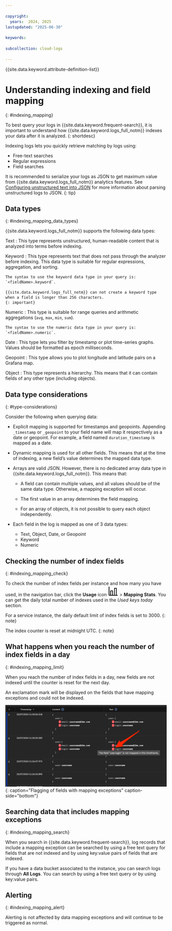 ```yaml
---

copyright:
  years:  2024, 2025
lastupdated: "2025-06-30"

keywords:

subcollection: cloud-logs

---
```


{{site.data.keyword.attribute-definition-list}}


# Understanding indexing and field mapping
{: #indexing_mapping}

To best query your logs in {{site.data.keyword.frequent-search}}, it is important to understand how {{site.data.keyword.logs_full_notm}} indexes your data after it is analyzed.
{: shortdesc}

Indexing logs lets you quickly retrieve matching by logs using:

* Free-text searches
* Regular expressions
* Field searches



It is recommended to serialize your logs as JSON to get maximum value from {{site.data.keyword.logs_full_notm}} analytics features. See [Configuring unstructured text into JSON](/docs/cloud-logs?topic=cloud-logs-parse-rule&interface=ui) for more information about parsing unstructured logs to JSON.
{: tip}


## Data types
{: #indexing_mapping_data_types}

{{site.data.keyword.logs_full_notm}} supports the following data types:

Text
:   This type represents unstructured, human-readable content that is analyzed into terms before indexing.

Keyword
:   This type represents text that does not pass through the analyzer before indexing. This data type is suitable for regular expressions, aggregation, and sorting.

    The syntax to use the keyword data type in your query is: `<fieldName>.keyword`.

    {{site.data.keyword.logs_full_notm}} can not create a keyword type when a field is longer than 256 characters.
    {: important}

Numeric
:   This type is suitable for range queries and arithmetic aggregations (`avg`, `max`, `min`, `sum`).

    The syntax to use the numeric data type in your query is: `<fieldName>.numeric`.

Date
:   This type lets you filter by timestamp or plot time-series graphs. Values should be formatted as epoch milliseconds.

Geopoint
:   This type allows you to plot longitude and latitude pairs on a Grafana map.

Object
:   This type represents a hierarchy. This means that it can contain fields of any other type (including objects).



## Data type considerations
{: #type-considerations}

Consider the following when querying data:

* Explicit mapping is supported for timestamps and geopoints. Appending `_timestamp` or `_geopoint` to your field name will map it respectively as a date or geopoint. For example, a field named `duration_timestamp` is mapped as a date.

* Dynamic mapping is used for all other fields. This means that at the time of indexing, a new field’s value determines the mapped data type.

* Arrays are valid JSON. However, there is no dedicated array data type in {{site.data.keyword.logs_full_notm}}. This means that:

   * A field can contain multiple values, and all values should be of the same data type. Otherwise, a mapping exception will occur.

   * The first value in an array determines the field mapping.

   * For an array of objects, it is not possible to query each object independently.

*  Each field in the log is mapped as one of 3 data types:

   * Text, Object, Date, or Geopoint
   * Keyword
   * Numeric



## Checking the number of index fields
{: #indexing_mapping_check}


To check the number of index fields per instance and how many you have used, in the navigation bar, click the **Usage** icon ![Usage icon](icons/usage.svg "Usage") > **Mapping Stats**. You can get the daily total number of indexes used in the *Used keys today* section.

For a service instance, the daily default limit of index fields is set to 3000.
{: note}

The index counter is reset at midnight UTC.
{: note}


## What happens when you reach the number of index fields in a day
{: #indexing_mapping_limit}

When you reach the number of index fields in a day, new fields are not indexed until the counter is reset for the next day.

An exclamation mark will be displayed on the fields that have mapping exceptions and could not be indexed.

![Flagging of fields with mapping exceptions](images/me_03.png){: caption="Flagging of fields with mapping exceptions" caption-side="bottom"}


## Searching data that includes mapping exceptions
{: #indexing_mapping_search}

When you search in {{site.data.keyword.frequent-search}}, log records that include a mapping exception can be searched by using a free text query for fields that are not indexed and by using key:value pairs of fields that are indexed.

If you have a data bucket associated to the instance, you can search logs through **All Logs**. You can search by using a free text query or by using key:value pairs.

## Alerting
{: #indexing_mapping_alert}

Alerting is not affected by data mapping exceptions and will continue to be triggered as normal.
